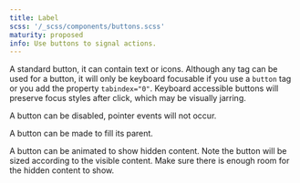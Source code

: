 ```yaml
---
title: Label
scss: '/_scss/components/buttons.scss'
maturity: proposed
info: Use buttons to signal actions.
---
```


A standard button, it can contain text or icons. Although any tag can be used for a button, it will only be keyboard focusable if you use a <code>button</code> tag or you add the property <code>tabindex="0"</code>. Keyboard accessible buttons will preserve focus styles after click, which may be visually jarring.

A button can be disabled, pointer events will not occur.

A button can be made to fill its parent.

A button can be animated to show hidden content. Note the button will be sized according to the visible content. Make sure there is enough room for the hidden content to show.